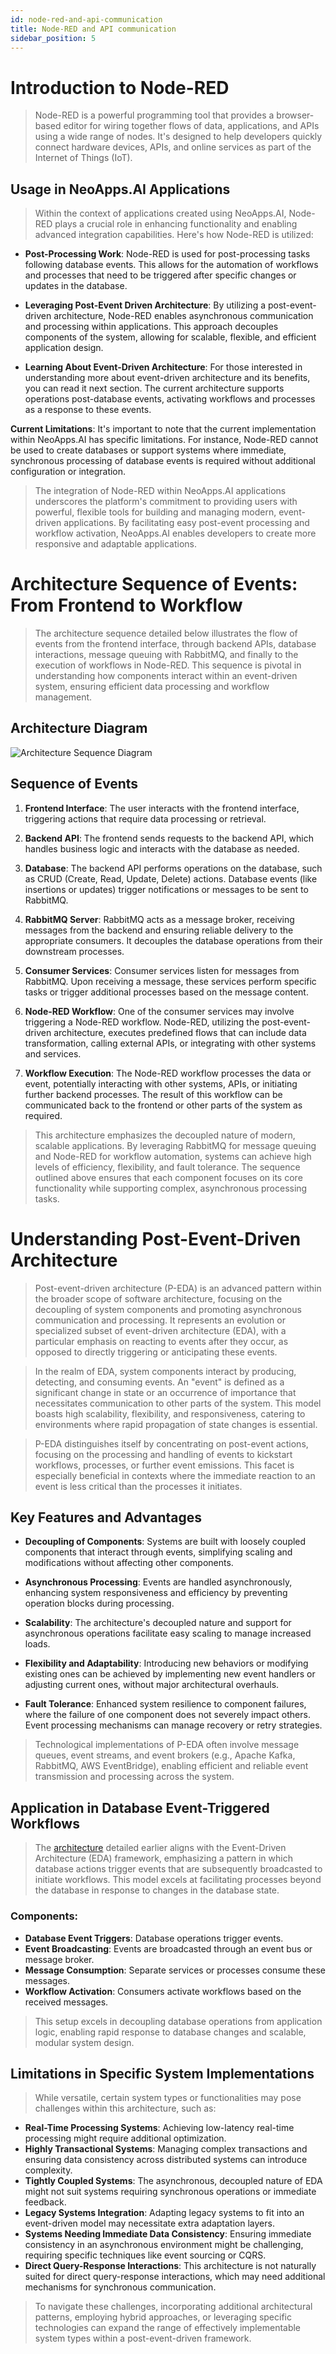 ```yaml
---
id: node-red-and-api-communication
title: Node-RED and API communication
sidebar_position: 5
---
```


# Introduction to Node-RED

> Node-RED is a powerful programming tool that provides a browser-based editor for wiring together flows of data, applications, and APIs using a wide range of nodes. It's designed to help developers quickly connect hardware devices, APIs, and online services as part of the Internet of Things (IoT).

## Usage in NeoApps.AI Applications

> Within the context of applications created using NeoApps.AI, Node-RED plays a crucial role in enhancing functionality and enabling advanced integration capabilities. Here's how Node-RED is utilized:

- **Post-Processing Work**: Node-RED is used for post-processing tasks following database events. This allows for the automation of workflows and processes that need to be triggered after specific changes or updates in the database.

- **Leveraging Post-Event Driven Architecture**: By utilizing a post-event-driven architecture, Node-RED enables asynchronous communication and processing within applications. This approach decouples components of the system, allowing for scalable, flexible, and efficient application design.

- **Learning About Event-Driven Architecture**: For those interested in understanding more about event-driven architecture and its benefits, you can read it next section. The current architecture supports operations post-database events, activating workflows and processes as a response to these events.

**Current Limitations**: It's important to note that the current implementation within NeoApps.AI has specific limitations. For instance, Node-RED cannot be used to create databases or support systems where immediate, synchronous processing of database events is required without additional configuration or integration.

> The integration of Node-RED within NeoApps.AI applications underscores the platform's commitment to providing users with powerful, flexible tools for building and managing modern, event-driven applications. By facilitating easy post-event processing and workflow activation, NeoApps.AI enables developers to create more responsive and adaptable applications.

# Architecture Sequence of Events: From Frontend to Workflow

> The architecture sequence detailed below illustrates the flow of events from the frontend interface, through backend APIs, database interactions, message queuing with RabbitMQ, and finally to the execution of workflows in Node-RED. This sequence is pivotal in understanding how components interact within an event-driven system, ensuring efficient data processing and workflow management.

## Architecture Diagram

![Architecture Sequence Diagram](../../static/img/Architecture_diagram.png)

## Sequence of Events

1. **Frontend Interface**: The user interacts with the frontend interface, triggering actions that require data processing or retrieval.

2. **Backend API**: The frontend sends requests to the backend API, which handles business logic and interacts with the database as needed.

3. **Database**: The backend API performs operations on the database, such as CRUD (Create, Read, Update, Delete) actions. Database events (like insertions or updates) trigger notifications or messages to be sent to RabbitMQ.

4. **RabbitMQ Server**: RabbitMQ acts as a message broker, receiving messages from the backend and ensuring reliable delivery to the appropriate consumers. It decouples the database operations from their downstream processes.

5. **Consumer Services**: Consumer services listen for messages from RabbitMQ. Upon receiving a message, these services perform specific tasks or trigger additional processes based on the message content.

6. **Node-RED Workflow**: One of the consumer services may involve triggering a Node-RED workflow. Node-RED, utilizing the post-event-driven architecture, executes predefined flows that can include data transformation, calling external APIs, or integrating with other systems and services.

7. **Workflow Execution**: The Node-RED workflow processes the data or event, potentially interacting with other systems, APIs, or initiating further backend processes. The result of this workflow can be communicated back to the frontend or other parts of the system as required.

> This architecture emphasizes the decoupled nature of modern, scalable applications. By leveraging RabbitMQ for message queuing and Node-RED for workflow automation, systems can achieve high levels of efficiency, flexibility, and fault tolerance. The sequence outlined above ensures that each component focuses on its core functionality while supporting complex, asynchronous processing tasks.

# Understanding Post-Event-Driven Architecture

> Post-event-driven architecture (P-EDA) is an advanced pattern within the broader scope of software architecture, focusing on the decoupling of system components and promoting asynchronous communication and processing. It represents an evolution or specialized subset of event-driven architecture (EDA), with a particular emphasis on reacting to events after they occur, as opposed to directly triggering or anticipating these events.

> In the realm of EDA, system components interact by producing, detecting, and consuming events. An "event" is defined as a significant change in state or an occurrence of importance that necessitates communication to other parts of the system. This model boasts high scalability, flexibility, and responsiveness, catering to environments where rapid propagation of state changes is essential.

> P-EDA distinguishes itself by concentrating on post-event actions, focusing on the processing and handling of events to kickstart workflows, processes, or further event emissions. This facet is especially beneficial in contexts where the immediate reaction to an event is less critical than the processes it initiates.

## Key Features and Advantages

- **Decoupling of Components**: Systems are built with loosely coupled components that interact through events, simplifying scaling and modifications without affecting other components.

- **Asynchronous Processing**: Events are handled asynchronously, enhancing system responsiveness and efficiency by preventing operation blocks during processing.

- **Scalability**: The architecture's decoupled nature and support for asynchronous operations facilitate easy scaling to manage increased loads.

- **Flexibility and Adaptability**: Introducing new behaviors or modifying existing ones can be achieved by implementing new event handlers or adjusting current ones, without major architectural overhauls.

- **Fault Tolerance**: Enhanced system resilience to component failures, where the failure of one component does not severely impact others. Event processing mechanisms can manage recovery or retry strategies.

> Technological implementations of P-EDA often involve message queues, event streams, and event brokers (e.g., Apache Kafka, RabbitMQ, AWS EventBridge), enabling efficient and reliable event transmission and processing across the system.

## Application in Database Event-Triggered Workflows

> The [architecture](#architecture-diagram) detailed earlier aligns with the Event-Driven Architecture (EDA) framework, emphasizing a pattern in which database actions trigger events that are subsequently broadcasted to initiate workflows. This model excels at facilitating processes beyond the database in response to changes in the database state.

### Components:

- **Database Event Triggers**: Database operations trigger events.
- **Event Broadcasting**: Events are broadcasted through an event bus or message broker.
- **Message Consumption**: Separate services or processes consume these messages.
- **Workflow Activation**: Consumers activate workflows based on the received messages.

> This setup excels in decoupling database operations from application logic, enabling rapid response to database changes and scalable, modular system design.

## Limitations in Specific System Implementations

> While versatile, certain system types or functionalities may pose challenges within this architecture, such as:

- **Real-Time Processing Systems**: Achieving low-latency real-time processing might require additional optimization.
- **Highly Transactional Systems**: Managing complex transactions and ensuring data consistency across distributed systems can introduce complexity.
- **Tightly Coupled Systems**: The asynchronous, decoupled nature of EDA might not suit systems requiring synchronous operations or immediate feedback.
- **Legacy Systems Integration**: Adapting legacy systems to fit into an event-driven model may necessitate extra adaptation layers.
- **Systems Needing Immediate Data Consistency**: Ensuring immediate consistency in an asynchronous environment might be challenging, requiring specific techniques like event sourcing or CQRS.
- **Direct Query-Response Interactions**: This architecture is not naturally suited for direct query-response interactions, which may need additional mechanisms for synchronous communication.

> To navigate these challenges, incorporating additional architectural patterns, employing hybrid approaches, or leveraging specific technologies can expand the range of effectively implementable system types within a post-event-driven framework.
